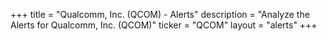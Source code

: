 +++
title = "Qualcomm, Inc. (QCOM) - Alerts"
description = "Analyze the Alerts for Qualcomm, Inc. (QCOM)"
ticker = "QCOM"
layout = "alerts"
+++

